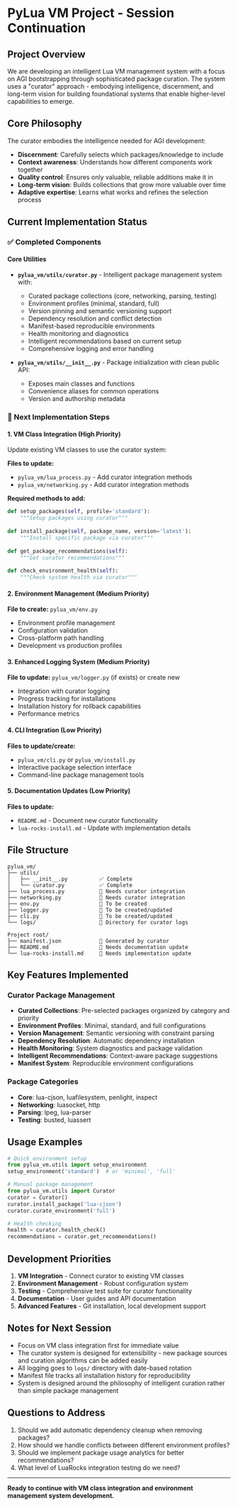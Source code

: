 # PyLua VM Project - Session Continuation

## Project Overview
We are developing an intelligent Lua VM management system with a focus on AGI bootstrapping through sophisticated package curation. The system uses a "curator" approach - embodying intelligence, discernment, and long-term vision for building foundational systems that enable higher-level capabilities to emerge.

## Core Philosophy
The curator embodies the intelligence needed for AGI development:
- **Discernment**: Carefully selects which packages/knowledge to include
- **Context awareness**: Understands how different components work together
- **Quality control**: Ensures only valuable, reliable additions make it in
- **Long-term vision**: Builds collections that grow more valuable over time
- **Adaptive expertise**: Learns what works and refines the selection process

## Current Implementation Status

### ✅ Completed Components

#### Core Utilities
- **`pylua_vm/utils/curator.py`** - Intelligent package management system with:
  - Curated package collections (core, networking, parsing, testing)
  - Environment profiles (minimal, standard, full)
  - Version pinning and semantic versioning support
  - Dependency resolution and conflict detection
  - Manifest-based reproducible environments
  - Health monitoring and diagnostics
  - Intelligent recommendations based on current setup
  - Comprehensive logging and error handling

- **`pylua_vm/utils/__init__.py`** - Package initialization with clean public API:
  - Exposes main classes and functions
  - Convenience aliases for common operations
  - Version and authorship metadata

### 🔄 Next Implementation Steps

#### 1. VM Class Integration (High Priority)
Update existing VM classes to use the curator system:

**Files to update:**
- `pylua_vm/lua_process.py` - Add curator integration methods
- `pylua_vm/networking.py` - Add curator integration methods

**Required methods to add:**
```python
def setup_packages(self, profile='standard'):
    """Setup packages using curator"""
    
def install_package(self, package_name, version='latest'):
    """Install specific package via curator"""
    
def get_package_recommendations(self):
    """Get curator recommendations"""
    
def check_environment_health(self):
    """Check system health via curator"""
```

#### 2. Environment Management (Medium Priority)
**File to create:** `pylua_vm/env.py`
- Environment profile management
- Configuration validation
- Cross-platform path handling
- Development vs production profiles

#### 3. Enhanced Logging System (Medium Priority)
**File to update:** `pylua_vm/logger.py` (if exists) or create new
- Integration with curator logging
- Progress tracking for installations
- Installation history for rollback capabilities
- Performance metrics

#### 4. CLI Integration (Low Priority)
**Files to update/create:**
- `pylua_vm/cli.py` or `pylua_vm/install.py`
- Interactive package selection interface
- Command-line package management tools

#### 5. Documentation Updates (Low Priority)
**Files to update:**
- `README.md` - Document new curator functionality
- `lua-rocks-install.md` - Update with implementation details

## File Structure

```
pylua_vm/
├── utils/
│   ├── __init__.py          ✅ Complete
│   └── curator.py           ✅ Complete
├── lua_process.py           🔄 Needs curator integration
├── networking.py            🔄 Needs curator integration
├── env.py                   📝 To be created
├── logger.py                📝 To be created/updated
├── cli.py                   📝 To be created/updated
└── logs/                    📁 Directory for curator logs

Project root/
├── manifest.json            🔄 Generated by curator
├── README.md                📝 Needs documentation update
└── lua-rocks-install.md     📝 Needs implementation update
```

## Key Features Implemented

### Curator Package Management
- **Curated Collections**: Pre-selected packages organized by category and priority
- **Environment Profiles**: Minimal, standard, and full configurations
- **Version Management**: Semantic versioning with constraint parsing
- **Dependency Resolution**: Automatic dependency installation
- **Health Monitoring**: System diagnostics and package validation
- **Intelligent Recommendations**: Context-aware package suggestions
- **Manifest System**: Reproducible environment configurations

### Package Categories
- **Core**: lua-cjson, luafilesystem, penlight, inspect
- **Networking**: luasocket, http
- **Parsing**: lpeg, lua-parser  
- **Testing**: busted, luassert

## Usage Examples

```python
# Quick environment setup
from pylua_vm.utils import setup_environment
setup_environment('standard')  # or 'minimal', 'full'

# Manual package management
from pylua_vm.utils import Curator
curator = Curator()
curator.install_package('lua-cjson')
curator.curate_environment('full')

# Health checking
health = curator.health_check()
recommendations = curator.get_recommendations()
```

## Development Priorities

1. **VM Integration** - Connect curator to existing VM classes
2. **Environment Management** - Robust configuration system  
3. **Testing** - Comprehensive test suite for curator functionality
4. **Documentation** - User guides and API documentation
5. **Advanced Features** - Git installation, local development support

## Notes for Next Session

- Focus on VM class integration first for immediate value
- The curator system is designed for extensibility - new package sources and curation algorithms can be added easily
- All logging goes to `logs/` directory with date-based rotation
- Manifest file tracks all installation history for reproducibility
- System is designed around the philosophy of intelligent curation rather than simple package management

## Questions to Address

1. Should we add automatic dependency cleanup when removing packages?
2. How should we handle conflicts between different environment profiles?
3. Should we implement package usage analytics for better recommendations?
4. What level of LuaRocks integration testing do we need?

---

**Ready to continue with VM class integration and environment management system development.**